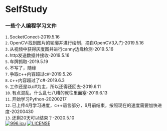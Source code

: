 SelfStudy
======
### 一些个人编程学习文件
`1.`SocketConect-2019.5.16<br>
`2.`OpenCV:找到图片的轮廓并进行绘制，摘自OpenCV3入门-2019.5.16<br>
`3.`从视频中获得灰度图并进行canny边缘检测-2019.5.16<br>
`4.`http发送数据并接收-2019.5.16<br>
`5.`车牌抓取-2019.5.19<br>
`6.`不写了，随缘<br>
`7.`争取c++内容超过c#-2019.5.26<br>
`8.`c++内容超过了c#-2019.6.3<br>
`9.`工作还是以c#为主，所以还得还回去-2019.6.11<br>
`10.`有点混乱，什么乱七八糟的就往里面塞-2019.6.13<br>
`11.`开始学习Python-20200217<br>
`12.`已上传4月学习进度，c++语言部分，6月前结束，按照现在的速度需要加快进度-20200430<br>
`13.`还剩20天可以结束？-2020.5.10<br>
<a href="https://996.icu"><img src="https://img.shields.io/badge/link-996.icu-red.svg" alt="996.icu" /></a>
[![LICENSE](https://img.shields.io/badge/license-Anti%20996-blue.svg)](https://github.com/996icu/996.ICU/blob/master/LICENSE)
